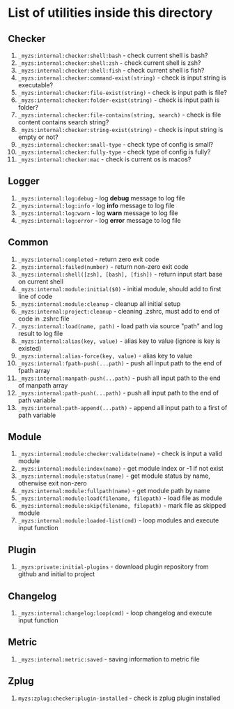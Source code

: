 # List of utilities inside this directory

## Checker

1. `_myzs:internal:checker:shell:bash` - check current shell is bash?
2. `_myzs:internal:checker:shell:zsh` - check current shell is zsh?
3. `_myzs:internal:checker:shell:fish` - check current shell is fish?
4. `_myzs:internal:checker:command-exist(string)` - check is input string is executable?
5. `_myzs:internal:checker:file-exist(string)` - check is input path is file?
6. `_myzs:internal:checker:folder-exist(string)` - check is input path is folder?
7. `_myzs:internal:checker:file-contains(string, search)` - check is file content contains search string?
8. `_myzs:internal:checker:string-exist(string)` - check is input string is empty or not?
9. `_myzs:internal:checker:small-type` - check type of config is small?
10. `_myzs:internal:checker:fully-type` - check type of config is fully?
11. `_myzs:internal:checker:mac` - check is current os is macos?

## Logger

1. `_myzs:internal:log:debug` - log **debug** message to log file
2. `_myzs:internal:log:info` - log **info** message to log file
3. `_myzs:internal:log:warn` - log **warn** message to log file
4. `_myzs:internal:log:error` - log **error** message to log file

## Common

1. `_myzs:internal:completed` - return zero exit code
2. `_myzs:internal:failed(number)` - return non-zero exit code
3. `_myzs:internal:shell([zsh], [bash], [fish])` - return input start base on current shell
4. `_myzs:internal:module:initial($0)` - initial module, should add to first line of code
5. `_myzs:internal:module:cleanup` - cleanup all initial setup
6. `_myzs:internal:project:cleanup` - cleaning .zshrc, must add to end of code in .zshrc file
7. `_myzs:internal:load(name, path)` - load path via source "path" and log result to log file
8. `_myzs:internal:alias(key, value)` - alias key to value (ignore is key is existed)
9. `_myzs:internal:alias-force(key, value)` - alias key to value
10. `_myzs:internal:fpath-push(...path)` - push all input path to the end of fpath array
11. `_myzs:internal:manpath-push(...path)` - push all input path to the end of manpath array
12. `_myzs:internal:path-push(...path)` - push all input path to the end of path variable
13. `_myzs:internal:path-append(...path)` - append all input path to a first of path variable

## Module

1. `_myzs:internal:module:checker:validate(name)` - check is input a valid module
2. `_myzs:internal:module:index(name)` - get module index or -1 if not exist
3. `_myzs:internal:module:status(name)` - get module status by name, otherwise exit non-zero
4. `_myzs:internal:module:fullpath(name)` - get module path by name
5. `_myzs:internal:module:load(filename, filepath)` - load file as module
6. `_myzs:internal:module:skip(filename, filepath)` - mark file as skipped module
7. `_myzs:internal:module:loaded-list(cmd)` - loop modules and execute input function

## Plugin

1. `_myzs:private:initial-plugins` - download plugin repository from github and initial to project

## Changelog

1. `_myzs:internal:changelog:loop(cmd)` - loop changelog and execute input function

## Metric

1. `_myzs:internal:metric:saved` - saving information to metric file

## Zplug

1. `myzs:zplug:checker:plugin-installed` - check is zplug plugin installed
